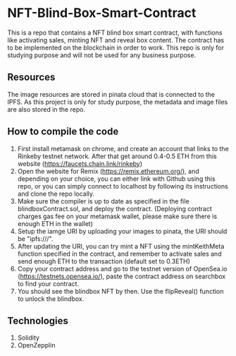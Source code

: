 # NFT-Blind-Box-Smart-Contract
This is a repo that contains a NFT blind box smart contract, with functions like activating sales, minting NFT and reveal box content. The contract has to be implemented on the blockchain in order to work. This repo is only for studying purpose and will not be used for any business purpose.

## Resources
The image resources are stored in pinata cloud that is connected to the IPFS. As this project is only for study purpose, the metadata and image files are also stored in the repo.

## How to compile the code
1. First install metamask on chrome, and create an account that links to the Rinkeby testnet network. After that get around 0.4-0.5 ETH from this website (https://faucets.chain.link/rinkeby)
2. Open the website for Remix (https://remix.ethereum.org/), and depending on your choice, you can either link with Github using this repo, or you can simply connect to localhost by following its instructions and clone the repo locally.
3. Make sure the compiler is up to date as specified in the file blindboxContract.sol, and deploy the contract. (Deploying contract charges gas fee on your metamask wallet, please make sure there is enough ETH in the wallet)
4. Setup the iamge URI by uploading your images to pinata, the URI should be "ipfs://<pinataImageCID>/".
5. After updating the URI, you can try mint a NFT using the mintKeithMeta function specified in the contract, and remember to activate sales and send enough ETH to the transaction (default set to 0.3ETH)
6. Copy your contract address and go to the testnet version of OpenSea.io (https://testnets.opensea.io/), paste the contract address on searchbox to find your contract.
7. You should see the blindbox NFT by then. Use the flipReveal() function to unlock the blindbox.

## Technologies
1. Solidity
2. OpenZepplin
